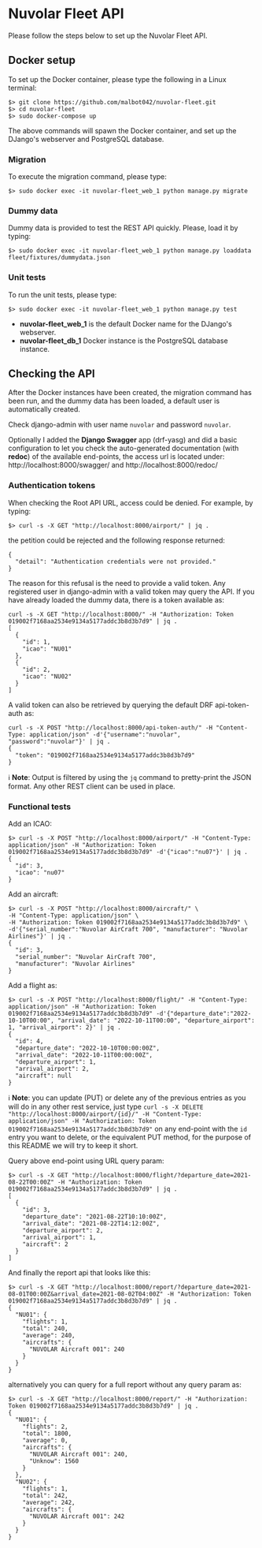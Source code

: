 # Nuvolar Fleet API

Please follow the steps below to set up the Nuvolar Fleet API.

## Docker setup

To set up the Docker container, please type the following in a Linux terminal:
```
$> git clone https://github.com/malbot042/nuvolar-fleet.git
$> cd nuvolar-fleet
$> sudo docker-compose up
```

The above commands will spawn the Docker container, and set up the DJango's webserver and PostgreSQL database.

### Migration

To execute the migration command, please type:

```
$> sudo docker exec -it nuvolar-fleet_web_1 python manage.py migrate
```

### Dummy data

Dummy data is provided to test the REST API quickly. Please, load it by typing:

```
$> sudo docker exec -it nuvolar-fleet_web_1 python manage.py loaddata fleet/fixtures/dummydata.json
```

### Unit tests

To run the unit tests, please type:

```
$> sudo docker exec -it nuvolar-fleet_web_1 python manage.py test
```

* **nuvolar-fleet_web_1** is the default Docker name for the DJango's webserver.
* **nuvolar-fleet_db_1** Docker instance is the PostgreSQL database instance.

## Checking the API

After the Docker instances have been created, the migration command has been run, and the dummy data has been loaded, a default user is automatically created.

Check django-admin with user name `nuvolar` and password `nuvolar`.

Optionally I added the **Django Swagger** app (drf-yasg) and did a basic configuration to let you check the auto-generated documentation (with **redoc**) of the available end-points, the access url is located under:
http://localhost:8000/swagger/ and http://localhost:8000/redoc/

### Authentication tokens

When checking the Root API URL, access could be denied.  For example, by typing:

`$> curl -s -X GET "http://localhost:8000/airport/" | jq .`

the petition could be rejected and the following response returned:
```
{
  "detail": "Authentication credentials were not provided."
}
```

The reason for this refusal is the need to provide a valid token.
Any registered user in django-admin with a valid token may query the API. If you have already loaded the dummy data, there is a token available as:
```
curl -s -X GET "http://localhost:8000/" -H "Authorization: Token 019002f7168aa2534e9134a5177addc3b8d3b7d9" | jq .
[
  {
    "id": 1,
    "icao": "NU01"
  },
  {
    "id": 2,
    "icao": "NU02"
  }
]
```

A valid token can also be retrieved by querying the default DRF api-token-auth as:

```
curl -s -X POST "http://localhost:8000/api-token-auth/" -H "Content-Type: application/json" -d'{"username":"nuvolar", "password":"nuvolar"}' | jq .
{
  "token": "019002f7168aa2534e9134a5177addc3b8d3b7d9"
}
```
:information_source: **Note**: Output is filtered by using the `jq` command to pretty-print the JSON format. Any other REST client can be used in place.


### Functional tests

Add an ICAO:

```
$> curl -s -X POST "http://localhost:8000/airport/" -H "Content-Type: application/json" -H "Authorization: Token 019002f7168aa2534e9134a5177addc3b8d3b7d9" -d'{"icao":"nu07"}' | jq .
{
  "id": 3,
  "icao": "nu07"
}
```
Add an aircraft:
```
$> curl -s -X POST "http://localhost:8000/aircraft/" \
-H "Content-Type: application/json" \
-H "Authorization: Token 019002f7168aa2534e9134a5177addc3b8d3b7d9" \
-d'{"serial_number":"Nuvolar AirCraft 700", "manufacturer": "Nuvolar Airlines"}' | jq .
{
  "id": 3,
  "serial_number": "Nuvolar AirCraft 700",
  "manufacturer": "Nuvolar Airlines"
}
```
Add a flight as:
```
$> curl -s -X POST "http://localhost:8000/flight/" -H "Content-Type: application/json" -H "Authorization: Token 019002f7168aa2534e9134a5177addc3b8d3b7d9" -d'{"departure_date":"2022-10-10T00:00", "arrival_date": "2022-10-11T00:00", "departure_airport": 1, "arrival_airport": 2}' | jq .
{
  "id": 4,
  "departure_date": "2022-10-10T00:00:00Z",
  "arrival_date": "2022-10-11T00:00:00Z",
  "departure_airport": 1,
  "arrival_airport": 2,
  "aircraft": null
}
```
:information_source: **Note**: you can update (PUT) or delete any of the previous entries as you will do in any other rest service, just type `curl -s -X DELETE "http://localhost:8000/airport/{id}/" -H "Content-Type: application/json" -H "Authorization: Token 019002f7168aa2534e9134a5177addc3b8d3b7d9"` on any end-point with the `id` entry you want to delete, or the equivalent PUT method, for the purpose of this README we will try to keep it short.

Query above end-point using URL query param:
```
$> curl -s -X GET "http://localhost:8000/flight/?departure_date=2021-08-22T00:00Z" -H "Authorization: Token 019002f7168aa2534e9134a5177addc3b8d3b7d9" | jq .
[
  {
    "id": 3,
    "departure_date": "2021-08-22T10:10:00Z",
    "arrival_date": "2021-08-22T14:12:00Z",
    "departure_airport": 2,
    "arrival_airport": 1,
    "aircraft": 2
  }
]
```
And finally the report api that looks like this:
```
$> curl -s -X GET "http://localhost:8000/report/?departure_date=2021-08-01T00:00Z&arrival_date=2021-08-02T04:00Z" -H "Authorization: Token 019002f7168aa2534e9134a5177addc3b8d3b7d9" | jq .
{
  "NU01": {
    "flights": 1,
    "total": 240,
    "average": 240,
    "aircrafts": {
      "NUVOLAR Aircraft 001": 240
    }
  }
}
```
alternatively you can query for a full report without any query param as:
```
$> curl -s -X GET "http://localhost:8000/report/" -H "Authorization: Token 019002f7168aa2534e9134a5177addc3b8d3b7d9" | jq .
{
  "NU01": {
    "flights": 2,
    "total": 1800,
    "average": 0,
    "aircrafts": {
      "NUVOLAR Aircraft 001": 240,
      "Unknow": 1560
    }
  },
  "NU02": {
    "flights": 1,
    "total": 242,
    "average": 242,
    "aircrafts": {
      "NUVOLAR Aircraft 001": 242
    }
  }
}
```
